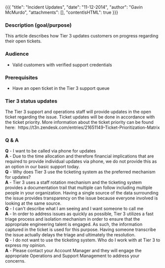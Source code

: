 {{{
  "title": "Incident Updates",
  "date": "11-12-2014",
  "author": "Gavin McMurdo",
  "attachments": [],
  "contentIsHTML": true
}}}

<h3>Description (goal/purpose)</h3>
<p>This article describes how Tier 3 updates customers on progress regarding their open tickets.</p>
<h3>Audience</h3>
<ul>
  <li>Valid customers with verified support credentials</li>
</ul>
<h3>Prerequisites</h3>
<ul>
  <li>Have an open ticket in the Tier 3 support queue</li>
</ul>
<h3>Tier 3 status updates</h3>
<p>The Tier 3 support and operations staff will provide updates in the open ticket regarding the issue. Ticket updates will be done in accordance with the ticket priority. More information about the ticket priority can be found here: &nbsp;https://t3n.zendesk.com/entries/21651149-Ticket-Prioritization-Matrix</p>

<h3>Q &amp; A</h3>
<div>
  <div><strong>Q</strong>&nbsp;- I want to be called via phone for updates</div>
  <div><strong>A</strong>&nbsp;- Due to the time allocation and therefore financial implications that are required to provide individual updates via phone, we do not provide this as an option in our basic support today.</div>
  <div>
    <div></div>
    <div><strong>Q</strong>&nbsp;- Why does Tier 3 use the ticketing system as the preferred mechanism for updates?</div>
    <div><strong>A</strong>&nbsp;- Tier 3 uses a staff rotation mechanism and the ticketing system provides a documentation trail that multiple can follow including multiple people in your organization. Having a single source of the data surrounding
      the issue provides transparency on the issue because everyone involved is looking at the same source.</div>
    <div>
      <div></div>
      <div><strong>Q</strong>&nbsp;- I can't describe what I am seeing and I want someone to call me</div>
      <div><strong>A</strong>&nbsp;- In order to address issues as quickly as possible, Tier 3 utilizes a fast triage process and isolation mechanism in order to ensure that the appropriate engineering talent is engaged. As such, the information captured
        in the ticket is used for this purpose. Having someone transcribe the issue actually delays the triage and ultimately the resolution.</div>
      <div></div>
    </div>
    <div><strong>Q</strong>&nbsp;- I do not want to use the ticketing system. Who do I work with at Tier 3 to express my opinion.</div>
    <div><strong>A</strong>&nbsp;- Please contact your Account Manager and they will engage the appropriate Operations and Support Management to address your concerns.</div>
  </div>
</div>


<div>&nbsp;</div>
<div>&nbsp;</div>